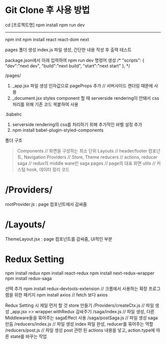 # Git Clone 후 사용 방법
cd [프로젝트명]
npm install
npm run dev

------------------------------------------------------------------------------------------------
npm init
npm install react react-dom next

pages 폴더 생성
index.js 파일 생성, 간단한 내용 작성 후 출력 테스트

package.json에서 아래 입력하여
npm run dev 명령어 생성
/*
    "scripts": {
        "dev":"next dev",
        "build":"next build",
        "start":"next start"
    },
*/

/pages/
1. _app.jsx 파일 생성
인자값으로 pageProps 추가 // 서버사이드 렌더링 때문에 사용
2. _document.jsx
styles component 할 때 serverside rendering이 안돼서 css 처리를 위해 기존 코드 복붙하여 사용

.babelrc
1. serverside rendering의 css를 처리하기 위해 추가적인 바벨 설정 추가
2. npm install babel-plugin-styled-components

폴더 구조
> Components    // 화면을 구성하는 최소 단위
> Layouts       // header/footer 컴포넌트, Navigation
> Providers     // Store, Theme
> reducers      // actions, reducer
> saga          // redux의 middle ware인 saga
> pages         // page의 대표 화면
> utils         // 커스텀 hook, 데이터 정리 코드

# /Providers/
rootProvider.js : page 컴포넌트에서 감싸줌

# /Layouts/
ThemeLayout.jsx : page 컴포넌트를 감싸줌, UI적인 부분

# Redux Setting
npm install redux
npm install react-redux
npm install next-redux-wrapper
npm install redux-saga

선택 추가
npm install redux-devtools-extension    // 크롬에서 사용하는 확장 프로그램을 위한 패키지
npm install axios                       // fetch 보다 axios

Redux Setting 시 제일 먼저 할 것
store 만들기
/Providers/createCtx.js                 // 파일 생성
_app.jsx >> wrapper.withRedux 감싸주기
/saga/index.js                          // 파일 생성, 다른 Middleware들을 묶어주는
sagaEffect 사용
/saga/postSaga.js                       // 파일 생성
saga 만듬
/reducers/index.js                      // 파일 생성
index 파일 완성, reducer를 묶어주는 역할
/reducers/post.js                       // 파일 생성
post 관련 된 actions 내용을 넣고, action.type에 따른 state를 바꾸는 작업